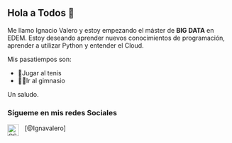 ## Hola a Todos 👋

Me llamo Ignacio Valero y estoy empezando el máster de **BIG DATA** en EDEM.
Estoy deseando aprender nuevos conocimientos de programación, aprender a utilizar Python y entender el Cloud.

Mis pasatiempos son:
- 🎾Jugar al tenis
- 🏋🏻Ir al gimnasio

Un saludo.
### Sígueme en mis redes Sociales


[<img align="left" alt="CSS3" width="26px" src="https://th.bing.com/th/id/R.735dda68880a385ce8cc5be4f3c5fcd6?rik=qSxRw2lCZYy9Mw&riu=http%3a%2f%2fpngimg.com%2fuploads%2finstagram%2finstagram_PNG11.png&ehk=QVCbfkCKi8pJLF08bRkS%2fLeMqLTnJQf402WRaIdN6jE%3d&risl=&pid=ImgRaw&r=0" style="padding-right:10px;" />@Ignavalero]

<br />
<br />






[instagram]: https://instagram.com/ignavalero
[linkedin]: https://linkedin.com/in/codeSTACKr






</p>